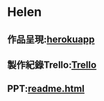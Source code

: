 # Helen

## 作品呈現:[herokuapp](https://helen-ntou.herokuapp.com/HTMLs/home.html)
## 製作紀錄Trello:[Trello](https://trello.com/b/2amh64r0/helen)
## PPT:[readme.html](https://github.com/qaz12312/softwareEngineeringProject/blob/master/readme.html)

